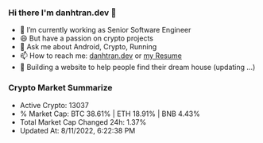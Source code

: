 ### Hi there I'm danhtran.dev 👋

- 🔭 I’m currently working as Senior Software Engineer
- 😄 But have a passion on crypto projects
- 💬 Ask me about Android, Crypto, Running 
- 📫 How to reach me: <a href="https://danhtran.dev" target="_blank">danhtran.dev</a> or <a href="Developer-Resume.pdf" target="_blank">my Resume</a>
- 🌱 Building a website to help people find their dream house (updating ...)

### Crypto Market Summarize
- Active Crypto: 13037
- % Market Cap: BTC 38.61% | ETH 18.91% | BNB 4.43%
- Total Market Cap Changed 24h: 1.37%
- Updated At: 8/11/2022, 6:22:38 PM

